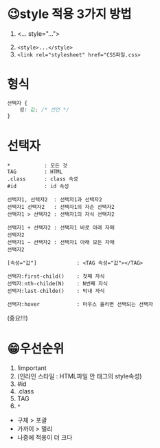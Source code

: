 <!-- md : MarkeDown -->
# 😉style 적용 3가지 방법
1. <... style="...">
<!-- 문자열 처럼 보이ㅣ기`` -->
2. `<style>...</style>`
3. `<link rel="stylesheet" href="CSS파일.css>`

# 형식
<!-- 코드 나타내기 ``` ``` -->
```css
선택자 {
    성: 값; /* 선언 */
}
```

# 선택자
```
*           : 모든 것
TAG         : HTML
.class      : class 속성
#id         : id 속성

선택자1, 선택자2  : 선택자1과 선택자2
선택자1 선택자2   : 선택자1의 자손 선택자2
선택자1 > 선택자2 : 선택자1의 자식 선택자2

선택자1 + 선택자2 : 선택자1 바로 아래 자매 
선택자2
선택자1 ~ 선택자2 : 선택자1 아래 모든 자매
선택자2

[속성="값"]             : <TAG 속성="값"></TAG>

선택자:first-child()    : 첫째 자식
선택자:nth-childe(N)    : N번째 자식
선택자:last-childe()    : 막내 자식

선택자:hover            : 마우스 올리면 선택되는 선택자
```

(중요!!!)
# 😁우선순위
1. !important
2. (인라인 스타일 : HTML파일 안 태그의 style속성)
3. #id
4. .class
5. TAG
6. `*`

- 구체 > 포괄
- 가까이 > 멀리
- 나중에 적용이 더 크다